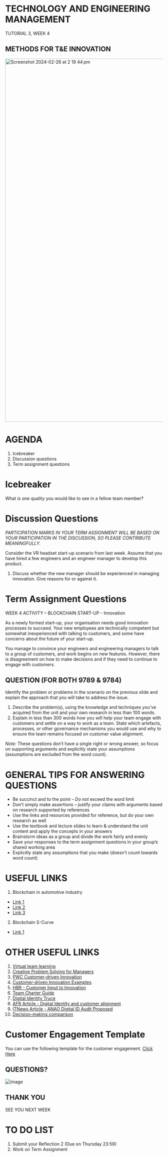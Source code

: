 # TECHNOLOGY AND ENGINEERING MANAGEMENT 
TUTORIAL 3, WEEK 4
## METHODS FOR T&E INNOVATION


<img width="1157" alt="Screenshot 2024-02-26 at 2 19 44 pm" src="https://github.com/I-Man-H/I-TEM/assets/125527438/4020ace4-7805-4a0d-a71e-9b819163fd18">


# AGENDA
1. Icebreaker
2. Discussion questions
3. Term assignment questions


# Icebreaker
What is one quality you would like to see in a fellow team member?

# Discussion Questions
_PARTICIPATION MARKS IN YOUR TERM ASSIGNMENT WILL BE BASED ON YOUR PARTICIPATION IN THE DISCUSSION, SO PLEASE CONTRIBUTE MEANINGFULLY._

Consider the VR headset start-up scenario from last week.
Assume that you have hired a few engineers and an engineer manager to develop this product.
1. Discuss whether the new manager should be experienced in managing innovation. Give reasons for or against it.

# Term Assignment Questions
WEEK 4 ACTIVITY – BLOCKCHAIN START-UP - Innovation

As a newly formed start-up, your organisation needs good innovation processes to succeed. Your new employees are technically competent but somewhat inexperienced with talking to customers, and
some have concerns about the future of your start-up.

You manage to convince your engineers and engineering managers to talk to a group of customers, and work begins on new features. However, there is disagreement on how to make decisions and if they need to continue to engage with customers.


## QUESTION (FOR BOTH 9789 & 9784)
Identify the problem or problems in the scenario on the previous slide and explain the approach that you will take to address the issue.
  1. Describe the problem(s), using the knowledge and techniques you've acquired from the unit and your own research in less than 100 words.
  2. Explain in less than 300 words how you will help your team engage with customers and settle on a way to work as a team. State which artefacts, processes, or other governance mechanisms you would use and why to
ensure the team remains focused on customer value alignment.

*Note:* These questions don’t have a single right or wrong answer, so focus on supporting arguments and explicitly state your assumptions (assumptions are excluded from the word count).


# GENERAL TIPS FOR ANSWERING QUESTIONS

* Be succinct and to the point – *Do not* exceed the word limit
* Don’t simply make assertions – justify your claims with arguments based on research supported by references
* Use the links and resources provided for reference, but do your own research as well
* Use the textbook and lecture slides to learn & understand the unit content and apply the concepts in your answers
* Brainstorm ideas as a group and divide the work fairly and evenly
* Save your responses to the term assignment questions in your group’s shared working area
* Explicitly state any assumptions that you make (doesn’t count towards word count)

# USEFUL LINKS

1. Blockchain in automotive industry
  * [Link 1](https://ieeexplore.ieee.org/stamp/stamp.jsp?arnumber=8626103)
  * [Link 2](https://www.forbes.com/sites/forbestechcouncil/2021/12/22/blockchain-in-the-automotive-sector-three-use-cases-and-three-challenges/?sh=672ff56c2508)
  * [Link 3](https://www.ibm.com/downloads/cas/D9KWXMDW)

2. Blockchain S-Curve
  * [Link 1](https://hackernoon.com/when-should-your-business-think-about-blockchain-f1937c7c35e1)


# OTHER USEFUL LINKS
1. [Virtual team learning](https://uclearn.canberra.edu.au/courses/15489/files/4661694?module_item_id=1173124)
2. [Creative Problem Solving for Managers](https://uclearn.canberra.edu.au/courses/15489/files/4661695?module_item_id=1173125)
3. [PWC Customer-driven Innovation](https://www.pwc.com.au/digitalpulse/customer-innovation-market-feedback.html)
4. [Customer-driven Innovation Examples](https://hiverhq.com/blog/customer-driven-innovation)
5. [HBR - Customer Input to Innovation](https://hbr.org/2002/01/turn-customer-input-into-innovation)
6. [Team Charter Guide](https://www.ccl.org/articles/leading-effectively-articles/what-is-this-team-for-and-why-am-i-here/)
7. [Digital Identity Truce](https://www.themandarin.com.au/213155-truce-called-in-digital-identity-turf-wars-between-canberra-and-states/)
8. [AFR Article - Digital Identity and customer alignment](https://www.afr.com/politics/federal/ministers-ready-national-digital-identity-scheme-20230209-p5cja0)
9. [ITNews Article - ANAO Digital ID Audit Proposed](https://www.itnews.com.au/news/auditor-re-sets-sights-on-australias-digital-id-scheme-582307)
10. [Decision-making comparison ](https://www.sociocracyforall.org/decision-making-methods-comparison/)

# Customer Engagement Template
You can use the following template for the customer engagement.
[Click Here](https://uclearn.canberra.edu.au/courses/15489/files/4661726?module_item_id=1173131)


## QUESTIONS?
![image](https://github.com/I-Man-H/I-TEM/assets/125527438/f49bdc28-177f-4e89-9b83-99088bd1eb65)


## THANK YOU
SEE YOU NEXT WEEK


# TO DO LIST
1. Submit your Reflection 2 (Due on Thursday 23:59)
2. Work on Term Assignment
   
